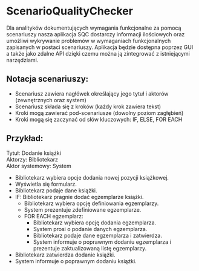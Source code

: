 # ScenarioQualityChecker

Dla analityków dokumentujących wymagania funkcjonalne za pomocą scenariuszy nasza aplikacja SQC dostarczy informacji ilościowych oraz umożliwi wykrywanie problemów w wymaganiach funkcjonalnych zapisanych w postaci scenariuszy. Aplikacja będzie dostępna poprzez GUI a także jako zdalne API dzięki czemu można ją zintegrować z istniejącymi narzędziami.

## Notacja scenariuszy:

* Scenariusz zawiera nagłówek określający jego tytuł i aktorów (zewnętrznych oraz system)
* Scenariusz składa się z kroków (każdy krok zawiera tekst)
* Kroki mogą zawierać pod-scenariusze (dowolny poziom zagłębień)
* Kroki mogą się zaczynać od słów kluczowych: IF, ELSE, FOR EACH

## Przykład:

Tytuł: Dodanie książki  
Aktorzy: Bibliotekarz  
Aktor systemowy: System

* Bibliotekarz wybiera opcje dodania nowej pozycji książkowej.
* Wyświetla się formularz.
* Bibliotekarz podaje dane książki.
* IF: Bibliotekarz pragnie dodać egzemplarze książki.
  * Bibliotekarz wybiera opcję definiowania egzemplarzy.
  * System prezentuje zdefiniowane egzemplarze.
  * FOR EACH egzemplarz:
	  * Bibliotekarz wybiera opcję dodania egzemplarza.
	  * System prosi o podanie danych egzemplarza.
	  * Bibliotekarz podaje dane egzemplarza i zatwierdza.
	  * System informuje o poprawnym dodaniu egzemplarza i prezentuje zaktualizowaną listę egzemplarzy.
* Bibliotekarz zatwierdza dodanie książki.
* System informuje o poprawnym dodaniu książki.
